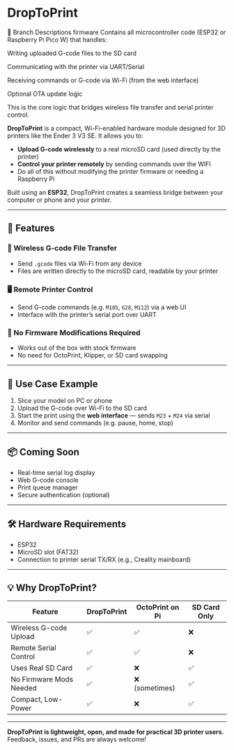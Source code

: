 # DropToPrint

📂 Branch Descriptions
firmware
Contains all microcontroller code (ESP32 or Raspberry Pi Pico W) that handles:

Writing uploaded G-code files to the SD card

Communicating with the printer via UART/Serial

Receiving commands or G-code via Wi-Fi (from the web interface)

Optional OTA update logic

This is the core logic that bridges wireless file transfer and serial printer control.

**DropToPrint** is a compact, Wi-Fi-enabled hardware module designed for 3D printers like the Ender 3 V3 SE. It allows you to:

- **Upload G-code wirelessly** to a real microSD card (used directly by the printer)
- **Control your printer remotely** by sending commands over the WIFI
- Do all of this without modifying the printer firmware or needing a Raspberry Pi

Built using an **ESP32**, DropToPrint creates a seamless bridge between your computer or phone and your printer.

---

## 🔧 Features

### 📂 Wireless G-code File Transfer
- Send `.gcode` files via Wi-Fi from any device
- Files are written directly to the microSD card, readable by your printer

### 🖥️ Remote Printer Control
- Send G-code commands (e.g. `M105`, `G28`, `M112`) via a web UI
- Interface with the printer’s serial port over UART

### 🚫 No Firmware Modifications Required
- Works out of the box with stock firmware
- No need for OctoPrint, Klipper, or SD card swapping

---

## 🧠 Use Case Example

1. Slice your model on PC or phone  
2. Upload the G-code over Wi-Fi to the SD card  
3. Start the print using the **web interface** — sends `M23` + `M24` via serial  
4. Monitor and send commands (e.g. pause, home, stop)

---

## 📦 Coming Soon
- Real-time serial log display
- Web G-code console 
- Print queue manager
- Secure authentication (optional)

---

## 🛠️ Hardware Requirements

- ESP32
- MicroSD slot (FAT32)
- Connection to printer serial TX/RX (e.g., Creality mainboard)

---

## 💡 Why DropToPrint?

| Feature                     | DropToPrint | OctoPrint on Pi | SD Card Only |
|----------------------------|-------------|------------------|--------------|
| Wireless G-code Upload     | ✅          | ✅               | ❌           |
| Remote Serial Control      | ✅          | ✅               | ❌           |
| Uses Real SD Card          | ✅          | ❌               | ✅           |
| No Firmware Mods Needed    | ✅          | ❌ (sometimes)    | ✅           |
| Compact, Low-Power         | ✅          | ❌               | ✅           |

---

**DropToPrint is lightweight, open, and made for practical 3D printer users.**  
Feedback, issues, and PRs are always welcome!
